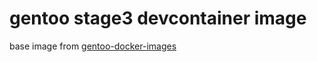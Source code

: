 
# gentoo stage3 devcontainer image


base image from [gentoo-docker-images](https://github.com/gentoo/gentoo-docker-images)

